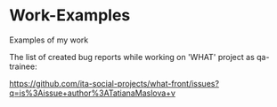 # Work-Examples
Examples of my work 

The list of created bug reports while working on 'WHAT' project as qa-trainee:

https://github.com/ita-social-projects/what-front/issues?q=is%3Aissue+author%3ATatianaMaslova+v
